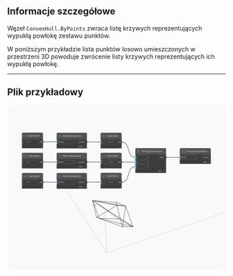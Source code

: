 ## Informacje szczegółowe
Węzeł `ConvexHull.ByPoints` zwraca listę krzywych reprezentujących wypukłą powłokę zestawu punktów.

W poniższym przykładzie lista punktów losowo umieszczonych w przestrzeni 3D powoduje zwrócenie listy krzywych reprezentujących ich wypukłą powłokę.

___
## Plik przykładowy

![ByPoints](./Tessellation.ConvexHull.ByPoints_img.jpg)

